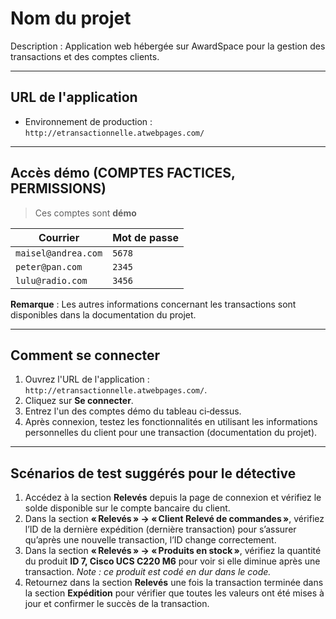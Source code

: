 # Nom du projet

Description : Application web hébergée sur AwardSpace pour la gestion des transactions et des comptes clients.

---

## URL de l'application

- Environnement de production : `http://etransactionnelle.atwebpages.com/`

---

## Accès démo (COMPTES FACTICES, PERMISSIONS)

> Ces comptes sont **démo**

| Courrier            | Mot de passe |
| ------------------- | ------------ |
| `maisel@andrea.com` | `5678`       |
| `peter@pan.com`     | `2345`       |
| `lulu@radio.com`    | `3456`       |

**Remarque** : Les autres informations concernant les transactions sont disponibles dans la documentation du projet.

---

## Comment se connecter

1. Ouvrez l'URL de l'application : `http://etransactionnelle.atwebpages.com/`.
2. Cliquez sur **Se connecter**.
3. Entrez l'un des comptes démo du tableau ci‑dessus.
4. Après connexion, testez les fonctionnalités en utilisant les informations personnelles du client pour une transaction (documentation du projet).

---

## Scénarios de test suggérés pour le détective

1. Accédez à la section **Relevés** depuis la page de connexion et vérifiez le solde disponible sur le compte bancaire du client.
2. Dans la section **« Relevés » → « Client Relevé de commandes »**, vérifiez l’ID de la dernière expédition (dernière transaction) pour s’assurer qu’après une nouvelle transaction, l’ID change correctement.
3. Dans la section **« Relevés » → « Produits en stock »**, vérifiez la quantité du produit **ID 7, Cisco UCS C220 M6** pour voir si elle diminue après une transaction.
   _Note : ce produit est codé en dur dans le code._
4. Retournez dans la section **Relevés** une fois la transaction terminée dans la section **Expédition** pour vérifier que toutes les valeurs ont été mises à jour et confirmer le succès de la transaction.
